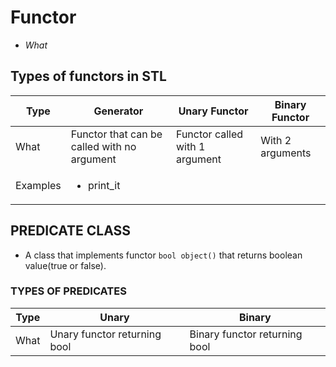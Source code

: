 # Functor
- *What*

## Types of functors in STL
| Type | Generator | Unary Functor | Binary Functor |
| --- | --- | --- | --- |
| What | Functor that can be called with no argument | Functor called with 1 argument | With 2 arguments |
| Examples | <ul><li>print_it</li></ul> | | |

## PREDICATE CLASS
- A class that implements functor `bool object()` that returns boolean value(true or false).

### TYPES OF PREDICATES
| Type | Unary | Binary |
| --- | --- | --- |
| What | Unary functor returning bool | Binary functor returning bool |
